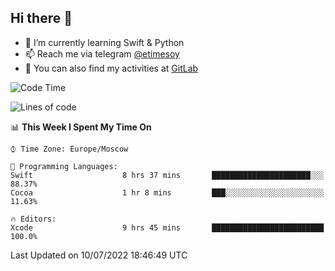 ## Hi there 👋
- 🌱 I’m currently learning Swift & Python
- 📫 Reach me via telegram [@etimesoy](https://t.me/etimesoy/)
- 🦊 You can also find my activities at [GitLab](https://gitlab.com/etimesoy)

<!--START_SECTION:waka-->
![Code Time](http://img.shields.io/badge/Code%20Time-0%20secs-blue)

![Lines of code](https://img.shields.io/badge/From%20Hello%20World%20I%27ve%20Written-188%20Thousand%20lines%20of%20code-blue)

📊 **This Week I Spent My Time On** 

```text
⌚︎ Time Zone: Europe/Moscow

💬 Programming Languages: 
Swift                    8 hrs 37 mins       ██████████████████████░░░   88.37% 
Cocoa                    1 hr 8 mins         ███░░░░░░░░░░░░░░░░░░░░░░   11.63%

🔥 Editors: 
Xcode                    9 hrs 45 mins       █████████████████████████   100.0%

```


 Last Updated on 10/07/2022 18:46:49 UTC
<!--END_SECTION:waka-->
